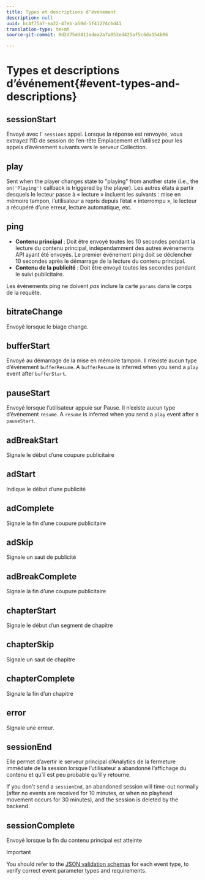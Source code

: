 ```yaml
---
title: Types et descriptions d’événement
description: null
uuid: bc4f75a7-ea22-47eb-a50d-5f41274c6d41
translation-type: tm+mt
source-git-commit: 0d2d75dd411edea2a7a853ed425af5c6da154b06

---
```



# Types et descriptions d’événement{#event-types-and-descriptions}

## sessionStart

Envoyé avec l' `sessions` appel. Lorsque la réponse est renvoyée, vous extrayez l’ID de session de l’en-tête Emplacement et l’utilisez pour les appels d’événement suivants vers le serveur Collection.

## play

Sent when the player changes state to "playing" from another state (i.e., the `on('Playing')` callback is triggered by the player). Les autres états à partir desquels le lecteur passe à « lecture » incluent les suivants : mise en mémoire tampon, l’utilisateur a repris depuis l’état « interrompu », le lecteur a récupéré d’une erreur, lecture automatique, etc.

## ping

* **Contenu principal** : Doit être envoyé toutes les 10 secondes pendant la lecture du contenu principal, indépendamment des autres événements API ayant été envoyés. Le premier événement ping doit se déclencher 10 secondes après le démarrage de la lecture du contenu principal.
* **Contenu de la publicité** : Doit être envoyé toutes les secondes pendant le suivi publicitaire.

Les événements ping ne doivent *pas* inclure la carte `params` dans le corps de la requête.

## bitrateChange

Envoyé lorsque le biage change.

## bufferStart

Envoyé au démarrage de la mise en mémoire tampon. Il n’existe aucun type d’événement `bufferResume`. A `bufferResume` is inferred when you send a `play` event after `bufferStart`.

## pauseStart

Envoyé lorsque l’utilisateur appuie sur Pause. Il n’existe aucun type d’événement `resume`. A `resume` is inferred when you send a `play` event after a `pauseStart`.

## adBreakStart

Signale le début d’une coupure publicitaire

## adStart

Indique le début d’une publicité

## adComplete

Signale la fin d’une coupure publicitaire

## adSkip

Signale un saut de publicité

## adBreakComplete

Signale la fin d’une coupure publicitaire

## chapterStart

Signale le début d’un segment de chapitre

## chapterSkip

Signale un saut de chapitre

## chapterComplete

Signale la fin d’un chapitre

## error

Signale une erreur.

## sessionEnd

Elle permet d’avertir le serveur principal d’Analytics de la fermeture immédiate de la session lorsque l’utilisateur a abandonné l’affichage du contenu et qu’il est peu probable qu’il y retourne.

If you don't send a `sessionEnd`, an abandoned session will time-out normally (after no events are received for 10 minutes, or when no playhead movement occurs for 30 minutes), and the session is deleted by the backend.

## sessionComplete

Envoyé lorsque la fin du contenu principal est atteinte

>[!IMPORTANT]
>
>You should refer to the [JSON validation schemas](/help/media-collection-api/mc-api-ref/mc-api-json-validation.md) for each event type, to verify correct event parameter types and requirements.

